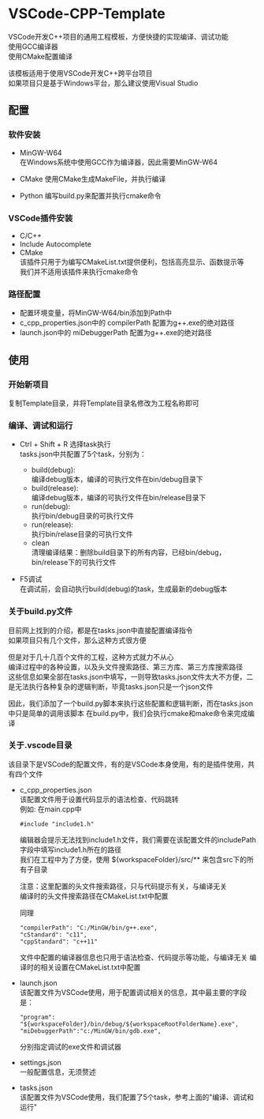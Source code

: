 # VSCode-CPP-Template
VSCode开发C++项目的通用工程模板，方便快捷的实现编译、调试功能  
使用GCC编译器  
使用CMake配置编译

该模板适用于使用VSCode开发C++跨平台项目  
如果项目只是基于Windows平台，那么建议使用Visual Studio

## 配置
### 软件安装
* MinGW-W64  
    在Windows系统中使用GCC作为编译器，因此需要MinGW-W64

* CMake
    使用CMake生成MakeFile，并执行编译

* Python
    编写build.py来配置并执行cmake命令

### VSCode插件安装
* C/C++
* Include Autocomplete
* CMake  
  该插件只用于为编写CMakeList.txt提供便利，包括高亮显示、函数提示等  
  我们并不适用该插件来执行cmake命令

### 路径配置
* 配置环境变量，将MinGW-W64/bin添加到Path中
* c_cpp_properties.json中的 compilerPath 配置为g++.exe的绝对路径
* launch.json中的 miDebuggerPath 配置为g++.exe的绝对路径

## 使用
### 开始新项目
复制Template目录，并将Template目录名修改为工程名称即可

### 编译、调试和运行
* Ctrl + Shift + R 选择task执行  
    tasks.json中共配置了5个task，分别为：  
    * build(debug):   
      编译debug版本，编译的可执行文件在bin/debug目录下   
    * build(release):  
      编译debug版本，编译的可执行文件在bin/release目录下   
    * run(debug):  
      执行bin/debug目录的可执行文件  
    * run(release):  
      执行bin/relase目录的可执行文件
    * clean  
      清理编译结果：删除build目录下的所有内容，已经bin/debug，bin/release下的可执行文件

* F5调试  
    在调试前，会自动执行build(debug)的task，生成最新的debug版本

### 关于build.py文件
目前网上找到的介绍，都是在tasks.json中直接配置编译指令  
如果项目只有几个文件，那么这种方式很方便  

但是对于几十几百个文件的工程，这种方式就力不从心  
编译过程中的各种设置，以及头文件搜索路径、第三方库、第三方库搜索路径  
这些信息如果全部在tasks.json中填写，一则导致tasks.json文件太大不方便，二是无法执行各种复杂的逻辑判断，毕竟tasks.json只是一个json文件

因此，我们添加了一个build.py脚本来执行这些配置和逻辑判断，而在tasks.json中只是简单的调用该脚本
在build.py中，我们会执行cmake和make命令来完成编译

### 关于.vscode目录
该目录下是VSCode的配置文件，有的是VSCode本身使用，有的是插件使用，共有四个文件  

* c_cpp_properties.json  
  该配置文件用于设置代码显示的语法检查、代码跳转  
  例如: 在main.cpp中 
  ```
  #include "include1.h" 
  ```
  编辑器会提示无法找到include1.h文件，我们需要在该配置文件的includePath字段中填写include1.h所在的路径  
  我们在工程中为了方便，使用 ${workspaceFolder}/src/** 来包含src下的所有子目录

  注意：这里配置的头文件搜索路径，只与代码提示有关，与编译无关  
  编译时的头文件搜索路径在CMakeList.txt中配置

  同理
  ```
  "compilerPath": "C:/MinGW/bin/g++.exe",
  "cStandard": "c11",
  "cppStandard": "c++11"
  ```
  文件中配置的编译器信息也只用于语法检查、代码提示等功能，与编译无关
  编译时的相关设置在CMakeList.txt中配置
  

* launch.json  
  该配置文件为VSCode使用，用于配置调试相关的信息，其中最主要的字段是：
  ```
  "program": "${workspaceFolder}/bin/debug/${workspaceRootFolderName}.exe",
  "miDebuggerPath":"c:/MinGW/bin/gdb.exe",     
  ```
  分别指定调试的exe文件和调试器

* settings.json  
  一般配置信息，无须赘述

* tasks.json  
  该配置文件为VSCode使用，我们配置了5个task，参考上面的"编译、调试和运行"